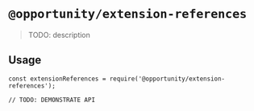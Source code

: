 # `@opportunity/extension-references`

> TODO: description

## Usage

```
const extensionReferences = require('@opportunity/extension-references');

// TODO: DEMONSTRATE API
```
